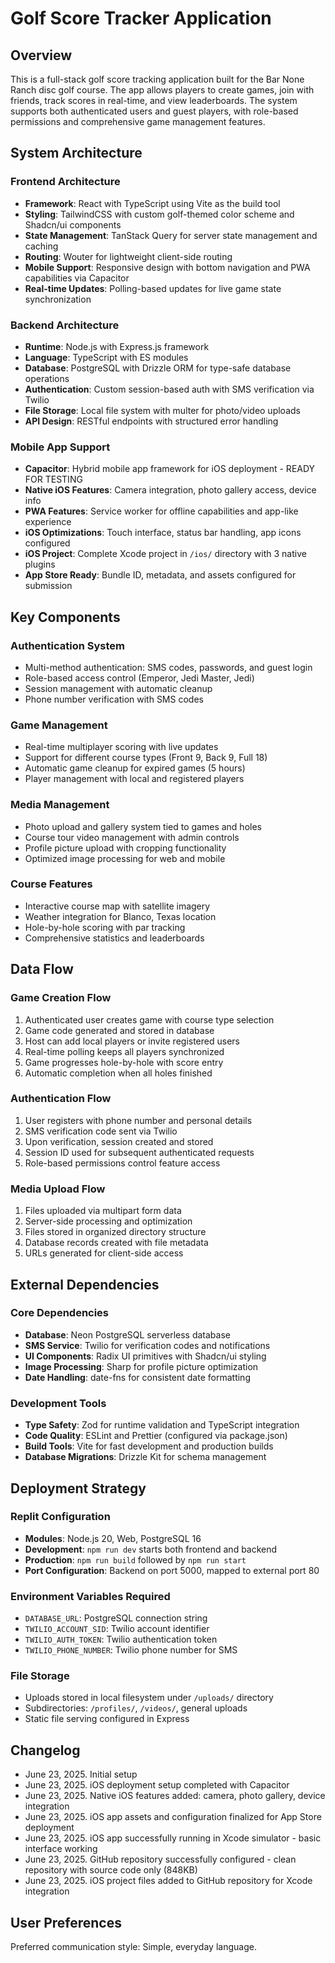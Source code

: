 # Golf Score Tracker Application

## Overview
This is a full-stack golf score tracking application built for the Bar None Ranch disc golf course. The app allows players to create games, join with friends, track scores in real-time, and view leaderboards. The system supports both authenticated users and guest players, with role-based permissions and comprehensive game management features.

## System Architecture

### Frontend Architecture
- **Framework**: React with TypeScript using Vite as the build tool
- **Styling**: TailwindCSS with custom golf-themed color scheme and Shadcn/ui components
- **State Management**: TanStack Query for server state management and caching
- **Routing**: Wouter for lightweight client-side routing
- **Mobile Support**: Responsive design with bottom navigation and PWA capabilities via Capacitor
- **Real-time Updates**: Polling-based updates for live game state synchronization

### Backend Architecture
- **Runtime**: Node.js with Express.js framework
- **Language**: TypeScript with ES modules
- **Database**: PostgreSQL with Drizzle ORM for type-safe database operations
- **Authentication**: Custom session-based auth with SMS verification via Twilio
- **File Storage**: Local file system with multer for photo/video uploads
- **API Design**: RESTful endpoints with structured error handling

### Mobile App Support
- **Capacitor**: Hybrid mobile app framework for iOS deployment - READY FOR TESTING
- **Native iOS Features**: Camera integration, photo gallery access, device info
- **PWA Features**: Service worker for offline capabilities and app-like experience
- **iOS Optimizations**: Touch interface, status bar handling, app icons configured
- **iOS Project**: Complete Xcode project in `/ios/` directory with 3 native plugins
- **App Store Ready**: Bundle ID, metadata, and assets configured for submission

## Key Components

### Authentication System
- Multi-method authentication: SMS codes, passwords, and guest login
- Role-based access control (Emperor, Jedi Master, Jedi)
- Session management with automatic cleanup
- Phone number verification with SMS codes

### Game Management
- Real-time multiplayer scoring with live updates
- Support for different course types (Front 9, Back 9, Full 18)
- Automatic game cleanup for expired games (5 hours)
- Player management with local and registered players

### Media Management
- Photo upload and gallery system tied to games and holes
- Course tour video management with admin controls
- Profile picture upload with cropping functionality
- Optimized image processing for web and mobile

### Course Features
- Interactive course map with satellite imagery
- Weather integration for Blanco, Texas location
- Hole-by-hole scoring with par tracking
- Comprehensive statistics and leaderboards

## Data Flow

### Game Creation Flow
1. Authenticated user creates game with course type selection
2. Game code generated and stored in database
3. Host can add local players or invite registered users
4. Real-time polling keeps all players synchronized
5. Game progresses hole-by-hole with score entry
6. Automatic completion when all holes finished

### Authentication Flow
1. User registers with phone number and personal details
2. SMS verification code sent via Twilio
3. Upon verification, session created and stored
4. Session ID used for subsequent authenticated requests
5. Role-based permissions control feature access

### Media Upload Flow
1. Files uploaded via multipart form data
2. Server-side processing and optimization
3. Files stored in organized directory structure
4. Database records created with file metadata
5. URLs generated for client-side access

## External Dependencies

### Core Dependencies
- **Database**: Neon PostgreSQL serverless database
- **SMS Service**: Twilio for verification codes and notifications
- **UI Components**: Radix UI primitives with Shadcn/ui styling
- **Image Processing**: Sharp for profile picture optimization
- **Date Handling**: date-fns for consistent date formatting

### Development Tools
- **Type Safety**: Zod for runtime validation and TypeScript integration
- **Code Quality**: ESLint and Prettier (configured via package.json)
- **Build Tools**: Vite for fast development and production builds
- **Database Migrations**: Drizzle Kit for schema management

## Deployment Strategy

### Replit Configuration
- **Modules**: Node.js 20, Web, PostgreSQL 16
- **Development**: `npm run dev` starts both frontend and backend
- **Production**: `npm run build` followed by `npm run start`
- **Port Configuration**: Backend on port 5000, mapped to external port 80

### Environment Variables Required
- `DATABASE_URL`: PostgreSQL connection string
- `TWILIO_ACCOUNT_SID`: Twilio account identifier
- `TWILIO_AUTH_TOKEN`: Twilio authentication token
- `TWILIO_PHONE_NUMBER`: Twilio phone number for SMS

### File Storage
- Uploads stored in local filesystem under `/uploads/` directory
- Subdirectories: `/profiles/`, `/videos/`, general uploads
- Static file serving configured in Express

## Changelog
- June 23, 2025. Initial setup
- June 23, 2025. iOS deployment setup completed with Capacitor
- June 23, 2025. Native iOS features added: camera, photo gallery, device integration
- June 23, 2025. iOS app assets and configuration finalized for App Store deployment
- June 23, 2025. iOS app successfully running in Xcode simulator - basic interface working
- June 23, 2025. GitHub repository successfully configured - clean repository with source code only (848KB)
- June 23, 2025. iOS project files added to GitHub repository for Xcode integration

## User Preferences
Preferred communication style: Simple, everyday language.